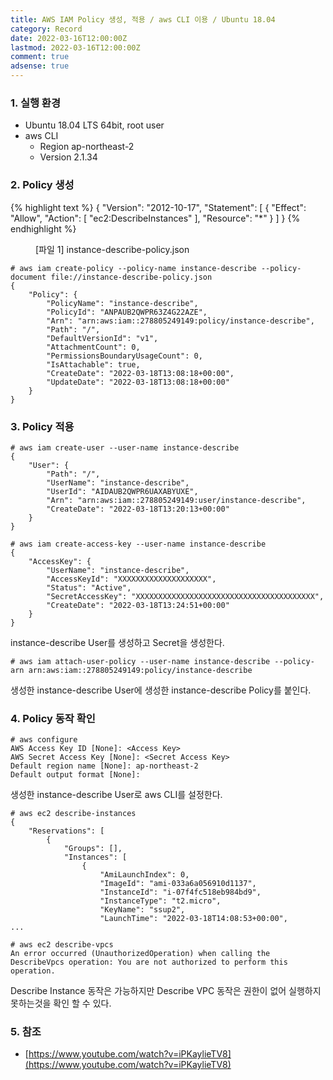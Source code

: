 ```yaml
---
title: AWS IAM Policy 생성, 적용 / aws CLI 이용 / Ubuntu 18.04
category: Record
date: 2022-03-16T12:00:00Z
lastmod: 2022-03-16T12:00:00Z
comment: true
adsense: true
---
```


### 1. 실행 환경

* Ubuntu 18.04 LTS 64bit, root user
* aws CLI
  * Region ap-northeast-2
  * Version 2.1.34

### 2. Policy 생성

{% highlight text %}
{
  "Version": "2012-10-17",
  "Statement": [
    {
      "Effect": "Allow",
      "Action": [
        "ec2:DescribeInstances"
      ],
      "Resource": "*"
    }
  ]
}
{% endhighlight %}
<figure>
<figcaption class="caption">[파일 1] instance-describe-policy.json</figcaption>
</figure>

~~~console
# aws iam create-policy --policy-name instance-describe --policy-document file://instance-describe-policy.json
{
    "Policy": {
        "PolicyName": "instance-describe",
        "PolicyId": "ANPAUB2QWPR63Z4G22AZE",
        "Arn": "arn:aws:iam::278805249149:policy/instance-describe",
        "Path": "/",
        "DefaultVersionId": "v1",
        "AttachmentCount": 0,
        "PermissionsBoundaryUsageCount": 0,
        "IsAttachable": true,
        "CreateDate": "2022-03-18T13:08:18+00:00",
        "UpdateDate": "2022-03-18T13:08:18+00:00"
    }
}
~~~

### 3. Policy 적용

~~~console
# aws iam create-user --user-name instance-describe
{
    "User": {
        "Path": "/",
        "UserName": "instance-describe",
        "UserId": "AIDAUB2QWPR6UAXABYUXE",
        "Arn": "arn:aws:iam::278805249149:user/instance-describe",
        "CreateDate": "2022-03-18T13:20:13+00:00"
    }
}

# aws iam create-access-key --user-name instance-describe
{
    "AccessKey": {
        "UserName": "instance-describe",
        "AccessKeyId": "XXXXXXXXXXXXXXXXXXXX",
        "Status": "Active",
        "SecretAccessKey": "XXXXXXXXXXXXXXXXXXXXXXXXXXXXXXXXXXXXXXXX",
        "CreateDate": "2022-03-18T13:24:51+00:00"
    }
}
~~~

instance-describe User를 생성하고 Secret을 생성한다.

~~~console
# aws iam attach-user-policy --user-name instance-describe --policy-arn arn:aws:iam::278805249149:policy/instance-describe
~~~

생성한 instance-describe User에 생성한 instance-describe Policy를 붙인다.

### 4. Policy 동작 확인

~~~console
# aws configure
AWS Access Key ID [None]: <Access Key>
AWS Secret Access Key [None]: <Secret Access Key>
Default region name [None]: ap-northeast-2
Default output format [None]:
~~~

생성한 instance-describe User로 aws CLI를 설정한다.

~~~console
# aws ec2 describe-instances
{
    "Reservations": [
        {
            "Groups": [],
            "Instances": [
                {
                    "AmiLaunchIndex": 0,
                    "ImageId": "ami-033a6a056910d1137",
                    "InstanceId": "i-07f4fc518eb984bd9",
                    "InstanceType": "t2.micro",
                    "KeyName": "ssup2",
                    "LaunchTime": "2022-03-18T14:08:53+00:00",
...

# aws ec2 describe-vpcs
An error occurred (UnauthorizedOperation) when calling the DescribeVpcs operation: You are not authorized to perform this operation.
~~~

Describe Instance 동작은 가능하지만 Describe VPC 동작은 권한이 없어 실행하지 못하는것을 확인 할 수 있다.

### 5. 참조

* [https://www.youtube.com/watch?v=iPKaylieTV8](https://www.youtube.com/watch?v=iPKaylieTV8)